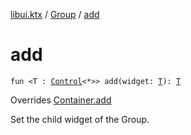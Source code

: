 [libui.ktx](../README.md) / [Group](README.md) / [add](add.md)

# add

`fun <T : `[`Control`](../-control/README.md)`<*>> add(widget: `[`T`](add.md#T)`): `[`T`](add.md#T)

Overrides [Container.add](../-container/add.md)

Set the child widget of the Group.
